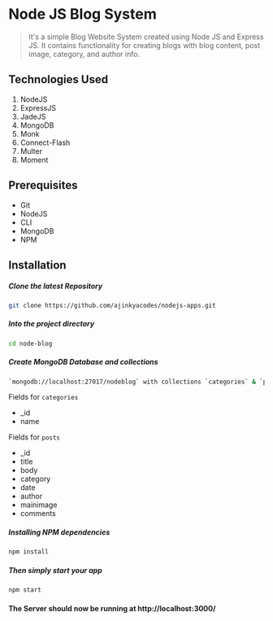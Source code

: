 # Node JS Blog System
> It's a simple Blog Website System created using Node JS and Express JS. It contains functionality for creating blogs with blog content, post image, category, and author info.

## Technologies Used
1.  NodeJS
2.  ExpressJS
3.  JadeJS
4.  MongoDB
5.  Monk
6.  Connect-Flash
7.  Multer
8.  Moment

## Prerequisites
- Git
- NodeJS
- CLI
- MongoDB
- NPM

## Installation

##### Clone the latest Repository

```bash
git clone https://github.com/ajinkyacodes/nodejs-apps.git
```

##### Into the project directory

```bash
cd node-blog
```

##### Create MongoDB Database and collections

```bash
`mongodb://localhost:27017/nodeblog` with collections `categories` & `posts`
```

Fields for `categories`
- _id
- name

Fields for `posts`
- _id
- title
- body
- category
- date
- author
- mainimage
- comments

##### Installing NPM dependencies

```bash
npm install
```

##### Then simply start your app

```bash
npm start
```

#### The Server should now be running at http://localhost:3000/ 
